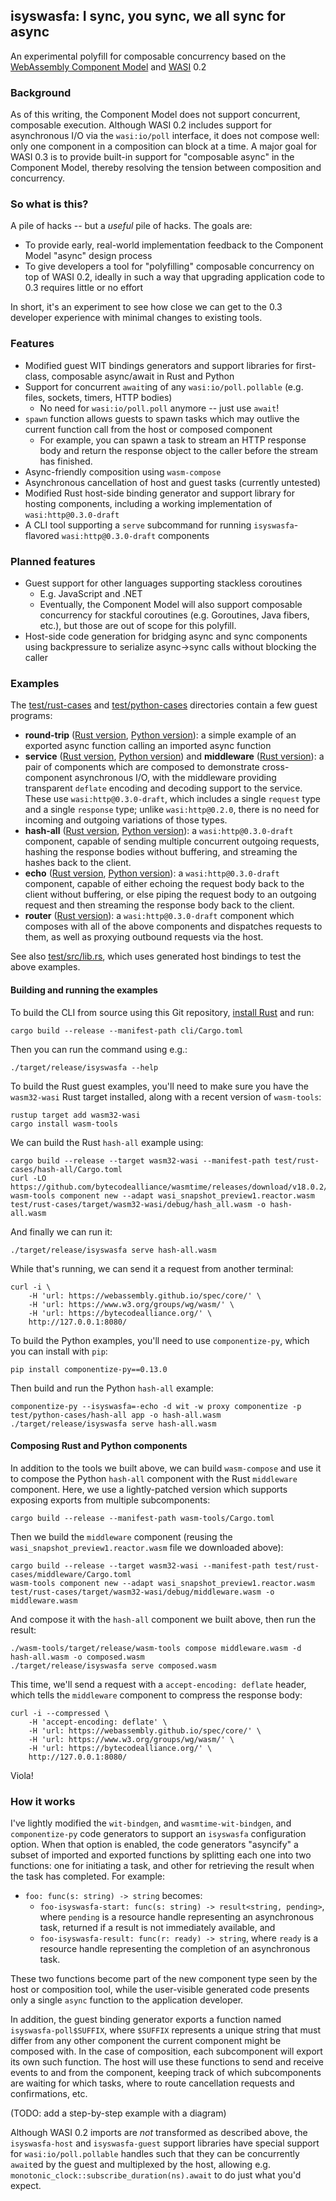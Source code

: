 ## isyswasfa: I sync, you sync, we all sync for async

An experimental polyfill for composable concurrency based on the [WebAssembly Component Model](https://github.com/WebAssembly/component-model) and [WASI](https://github.com/WebAssembly/WASI) 0.2

### Background

As of this writing, the Component Model does not support concurrent, composable execution.  Although WASI 0.2 includes support for asynchronous I/O via the `wasi:io/poll` interface, it does not compose well: only one component in a composition can block at a time.  A major goal for WASI 0.3 is to provide built-in support for "composable async" in the Component Model, thereby resolving the tension between composition and concurrency.

### So what is this?

A pile of hacks -- but a _useful_ pile of hacks.  The goals are:

- To provide early, real-world implementation feedback to the Component Model "async" design process
- To give developers a tool for "polyfilling" composable concurrency on top of WASI 0.2, ideally in such a way that upgrading application code to 0.3 requires little or no effort

In short, it's an experiment to see how close we can get to the 0.3 developer experience with minimal changes to existing tools.

### Features

- Modified guest WIT bindings generators and support libraries for first-class, composable async/await in Rust and Python
- Support for concurrent `await`ing of any `wasi:io/poll.pollable` (e.g. files, sockets, timers, HTTP bodies)
  - No need for `wasi:io/poll.poll` anymore -- just use `await`!
- `spawn` function allows guests to spawn tasks which may outlive the current function call from the host or composed component
  - For example, you can spawn a task to stream an HTTP response body and return the response object to the caller before the stream has finished.
- Async-friendly composition using `wasm-compose`
- Asynchronous cancellation of host and guest tasks (currently untested)
- Modified Rust host-side binding generator and support library for hosting components, including a working implementation of `wasi:http@0.3.0-draft`
- A CLI tool supporting a `serve` subcommand for running `isyswasfa`-flavored `wasi:http@0.3.0-draft` components

### Planned features

- Guest support for other languages supporting stackless coroutines
  - E.g. JavaScript and .NET
  - Eventually, the Component Model will also support composable concurrency for stackful coroutines (e.g. Goroutines, Java fibers, etc.), but those are out of scope for this polyfill.
- Host-side code generation for bridging async and sync components using backpressure to serialize async->sync calls without blocking the caller

### Examples

The [test/rust-cases](./test/rust-cases) and [test/python-cases](./test/python-cases) directories contain a few guest programs:

- **round-trip** ([Rust version](./test/rust-cases/round-trip/src/lib.rs), [Python version](./test/python-cases/round-trip/app.py)): a simple example of an exported async function calling an imported async function
- **service** ([Rust version](./test/rust-cases/service/src/lib.rs), [Python version](./test/python-cases/service/app.py)) and **middleware** ([Rust version](./test/rust-cases/middleware/src/lib.rs)): a pair of components which are composed to demonstrate cross-component asynchronous I/O, with the middleware providing transparent `deflate` encoding and decoding support to the service.  These use `wasi:http@0.3.0-draft`, which includes a single `request` type and a single `response` type; unlike `wasi:http@0.2.0`, there is no need for incoming and outgoing variations of those types.
- **hash-all** ([Rust version](./test/rust-cases/hash-all/src/lib.rs), [Python version](./test/python-cases/hash-all/app.py)): a `wasi:http@0.3.0-draft` component, capable of sending multiple concurrent outgoing requests, hashing the response bodies without buffering, and streaming the hashes back to the client.
- **echo** ([Rust version](./test/rust-cases/echo/src/lib.rs), [Python version](./test/python-cases/echo/app.py)): a `wasi:http@0.3.0-draft` component, capable of either echoing the request body back to the client without buffering, or else piping the request body to an outgoing request and then streaming the response body back to the client.
- **router** ([Rust version](./test/rust-cases/router/src/lib.rs)): a `wasi:http@0.3.0-draft` component which composes with all of the above components and dispatches requests to them, as well as proxying outbound requests via the host.

See also [test/src/lib.rs](./test/src/lib.rs), which uses generated host bindings to test the above examples.

#### Building and running the examples

To build the CLI from source using this Git repository, [install Rust](https://rustup.rs/) and run:

```shell
cargo build --release --manifest-path cli/Cargo.toml
```

Then you can run the command using e.g.:

```shell
./target/release/isyswasfa --help
```

To build the Rust guest examples, you'll need to make sure you have the `wasm32-wasi` Rust target installed, along with a recent version of `wasm-tools`:

```shell
rustup target add wasm32-wasi
cargo install wasm-tools
```

We can build the Rust `hash-all` example using:

```shell
cargo build --release --target wasm32-wasi --manifest-path test/rust-cases/hash-all/Cargo.toml
curl -LO https://github.com/bytecodealliance/wasmtime/releases/download/v18.0.2/wasi_snapshot_preview1.reactor.wasm
wasm-tools component new --adapt wasi_snapshot_preview1.reactor.wasm test/rust-cases/target/wasm32-wasi/debug/hash_all.wasm -o hash-all.wasm
```

And finally we can run it:

```shell
./target/release/isyswasfa serve hash-all.wasm
```

While that's running, we can send it a request from another terminal:

```shell
curl -i \
    -H 'url: https://webassembly.github.io/spec/core/' \
    -H 'url: https://www.w3.org/groups/wg/wasm/' \
    -H 'url: https://bytecodealliance.org/' \
    http://127.0.0.1:8080/
```

To build the Python examples, you'll need to use `componentize-py`, which you can install with `pip`:

```shell
pip install componentize-py==0.13.0
```

Then build and run the Python `hash-all` example:

```shell
componentize-py --isyswasfa=-echo -d wit -w proxy componentize -p test/python-cases/hash-all app -o hash-all.wasm
./target/release/isyswasfa serve hash-all.wasm
```

#### Composing Rust and Python components

In addition to the tools we built above, we can build `wasm-compose` and use it to compose the Python `hash-all` component with the Rust `middleware` component.  Here, we use a lightly-patched version which supports exposing exports from multiple subcomponents:

```shell
cargo build --release --manifest-path wasm-tools/Cargo.toml
```

Then we build the `middleware` component (reusing the `wasi_snapshot_preview1.reactor.wasm` file we downloaded above):

```shell
cargo build --release --target wasm32-wasi --manifest-path test/rust-cases/middleware/Cargo.toml
wasm-tools component new --adapt wasi_snapshot_preview1.reactor.wasm test/rust-cases/target/wasm32-wasi/debug/middleware.wasm -o middleware.wasm
```

And compose it with the `hash-all` component we built above, then run the result:

```shell
./wasm-tools/target/release/wasm-tools compose middleware.wasm -d hash-all.wasm -o composed.wasm
./target/release/isyswasfa serve composed.wasm
```

This time, we'll send a request with a `accept-encoding: deflate` header, which tells the `middleware` component to compress the response body:

```shell
curl -i --compressed \
    -H 'accept-encoding: deflate' \
    -H 'url: https://webassembly.github.io/spec/core/' \
    -H 'url: https://www.w3.org/groups/wg/wasm/' \
    -H 'url: https://bytecodealliance.org/' \
    http://127.0.0.1:8080/
```

Viola!

### How it works

I've lightly modified the `wit-bindgen`, and `wasmtime-wit-bindgen`, and `componentize-py` code generators to support an `isyswasfa` configuration option.  When that option is enabled, the code generators "asyncify" a subset of imported and exported functions by splitting each one into two functions: one for initiating a task, and other for retrieving the result when the task has completed.  For example:

- `foo: func(s: string) -> string` becomes:
  - `foo-isyswasfa-start: func(s: string) -> result<string, pending>`, where `pending` is a resource handle representing an asynchronous task, returned if a result is not immediately available, and
  - `foo-isyswasfa-result: func(r: ready) -> string`, where `ready` is a resource handle representing the completion of an asynchronous task.
  
These two functions become part of the new component type seen by the host or composition tool, while the user-visible generated code presents only a single `async` function to the application developer.

In addition, the guest binding generator exports a function named `isyswasfa-poll$SUFFIX`, where `$SUFFIX` represents a unique string that must differ from any other component the current component might be composed with.  In the case of composition, each subcomponent will export its own such function.  The host will use these functions to send and receive events to and from the component, keeping track of which subcomponents are waiting for which tasks, where to route cancellation requests and confirmations, etc.

(TODO: add a step-by-step example with a diagram)

Although WASI 0.2 imports are *not* transformed as described above, the `isyswasfa-host` and `isyswasfa-guest` support libraries have special support for `wasi:io/poll.pollable` handles such that they can be concurrently `await`ed by the guest and multiplexed by the host, allowing e.g. `monotonic_clock::subscribe_duration(ns).await` to do just what you'd expect.
